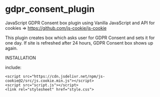 # gdpr_consent_plugin
JavaScript GDPR Consent box plugin
using 
Vanilla JavaScript 
and 
API for cookies => https://github.com/js-cookie/js-cookie

This plugin creates box which asks user for GDPR Consent and sets it for one day. 
If site is refreshed after 24 hours, GDPR Consent box shows up again.

INSTALLATION

include:
```
<script src="https://cdn.jsdelivr.net/npm/js-cookie@2/src/js.cookie.min.js"></script>
<script src="script.js"></script>
<link rel="stylesheet" href="style.css">
```
